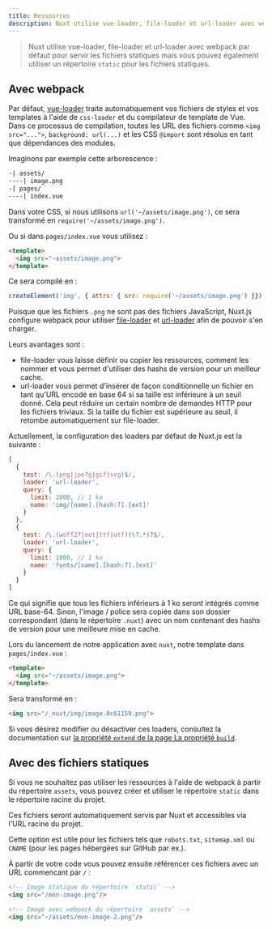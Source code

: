 ```yaml
---
title: Ressources
description: Nuxt utilise vue-loader, file-loader et url-loader avec webpack par défaut pour servir les fichiers statiques mais vous pouvez également utiliser un répertoire `static` pour les fichiers statiques.
---
```


> Nuxt utilise vue-loader, file-loader et url-loader avec webpack par défaut pour servir les fichiers statiques mais vous pouvez également utiliser un répertoire `static` pour les fichiers statiques.

## Avec webpack

Par défaut, [vue-loader](http://vue-loader.vuejs.org/) traite automatiquement vos fichiers de styles et vos templates à l'aide de `css-loader` et du compilateur de template de Vue. Dans ce processus de compilation, toutes les URL des fichiers comme `<img src="...">`, `background: url(...)` et les CSS `@import` sont résolus en tant que dépendances des modules.

Imaginons par exemple cette arborescence :

```bash
-| assets/
----| image.png
-| pages/
----| index.vue
```

Dans votre CSS, si nous utilisons `url('~/assets/image.png')`, ce sera transformé en `require('~/assets/image.png')`.

Ou si dans `pages/index.vue` vous utilisez :

```html
<template>
  <img src="~assets/image.png">
</template>
```

Ce sera compilé en :

```js
createElement('img', { attrs: { src: require('~/assets/image.png') }})
```

Puisque que les fichiers `.png` ne sont pas des fichiers JavaScript, Nuxt.js configure webpack pour utiliser [file-loader](https://github.com/webpack/file-loader) et [url-loader](https://github.com/webpack/url-loader) afin de pouvoir s'en charger.

Leurs avantages sont :

- file-loader vous laisse définir ou copier les ressources, comment les nommer et vous permet d'utiliser des hashs de version pour un meilleur cache.
- url-loader vous permet d'insérer de façon conditionnelle un fichier en tant qu'URL encodé en base 64 si sa taille est inférieure à un seuil donné. Cela peut réduire un certain nombre de demandes HTTP pour les fichiers triviaux. Si la taille du fichier est supérieure au seuil, il retombe automatiquement sur file-loader.

Actuellement, la configuration des loaders par défaut de Nuxt.js est la suivante :

```js
[
  {
    test: /\.(png|jpe?g|gif|svg)$/,
    loader: 'url-loader',
    query: {
      limit: 1000, // 1 ko
      name: 'img/[name].[hash:7].[ext]'
    }
  },
  {
    test: /\.(woff2?|eot|ttf|otf)(\?.*)?$/,
    loader: 'url-loader',
    query: {
      limit: 1000, // 1 ko
      name: 'fonts/[name].[hash:7].[ext]'
    }
  }
]
```

Ce qui signifie que tous les fichiers inférieurs à 1 ko seront intégrés comme URL base-64. Sinon, l'image / police sera copiée dans son dossier correspondant (dans le répertoire `.nuxt`) avec un nom contenant des hashs de version pour une meilleure mise en cache.

Lors du lancement de notre application avec `nuxt`, notre template dans `pages/index.vue` :

```html
<template>
  <img src="~/assets/image.png">
</template>
```

Sera transformé en :

```html
<img src="/_nuxt/img/image.0c61159.png">
```

Si vous désirez modifier ou désactiver ces loaders, consultez la documentation sur [la propriété `extend` de la page La propriété `build`](/api/configuration-build#extend).

## Avec des fichiers statiques

Si vous ne souhaitez pas utiliser les ressources à l'aide de webpack à partir du répertoire `assets`, vous pouvez créer et utiliser le répertoire `static` dans le répertoire racine du projet.

Ces fichiers seront automatiquement servis par Nuxt et accessibles via l'URL racine du projet.

Cette option est utile pour les fichiers tels que `robots.txt`, `sitemap.xml` ou `CNAME` (pour les pages hébergées sur GitHub par ex.).

À partir de votre code vous pouvez ensuite référencer ces fichiers avec un URL commencant par `/` :

```html
<!-- Image statique du répertoire `static` -->
<img src="/mon-image.png"/>

<!-- Image avec webpack du répertoire `assets` -->
<img src="~/assets/mon-image-2.png"/>
```
